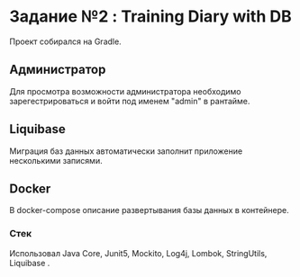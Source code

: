 # Задание №2 : Training Diary with DB

Проект собирался на Gradle.

## Администратор
Для просмотра возможности администратора необходимо зарегестрироваться и войти под именем "admin" в рантайме.

## Liquibase
Миграция баз данных автоматически заполнит приложение несколькими записями.

## Docker
В docker-compose описание развертывания базы данных в контейнере.


### Стек
Использовал Java Core, Junit5, Mockito, Log4j, Lombok, StringUtils, Liquibase .